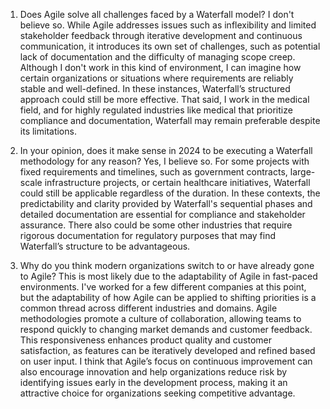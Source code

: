 1. Does Agile solve all challenges faced by a Waterfall model?
I don't believe so. While Agile addresses issues such as inflexibility and limited stakeholder feedback through iterative development and continuous communication, it introduces its own set of challenges, such as potential lack of documentation and the difficulty of managing scope creep. Although I don't work in this kind of environment, I can imagine how certain organizations or situations where requirements are reliably stable and well-defined. In these instances, Waterfall’s structured approach could still be more effective. That said, I work in the medical field, and for highly regulated industries like medical that prioritize compliance and documentation, Waterfall may remain preferable despite its limitations.

2. In your opinion, does it make sense in 2024 to be executing a Waterfall methodology for any reason?
Yes, I believe so. For some projects with fixed requirements and timelines, such as government contracts, large-scale infrastructure projects, or certain healthcare initiatives, Waterfall could still be applicable regardless of the duration. In these contexts, the predictability and clarity provided by Waterfall's sequential phases and detailed documentation are essential for compliance and stakeholder assurance. There also could be some other industries that require rigorous documentation for regulatory purposes that may find Waterfall’s structure to be advantageous.

3. Why do you think modern organizations switch to or have already gone to Agile?
This is most likely due to the adaptability of Agile in fast-paced environments. I've worked for a few different companies at this point, but the adaptability of how Agile can be applied to shifting priorities is a common thread across different industries and domains. Agile methodologies promote a culture of collaboration, allowing teams to respond quickly to changing market demands and customer feedback. This responsiveness enhances product quality and customer satisfaction, as features can be iteratively developed and refined based on user input. I think that Agile’s focus on continuous improvement can also encourage innovation and help organizations reduce risk by identifying issues early in the development process, making it an attractive choice for organizations seeking competitive advantage.